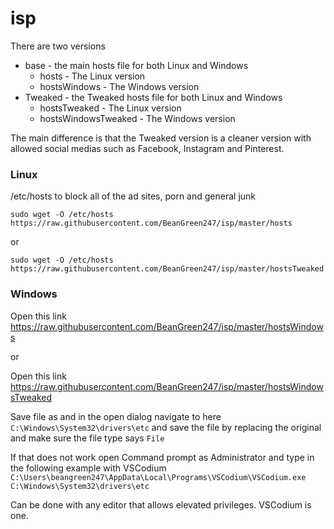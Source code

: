 # isp

There are two versions
- base - the main hosts file for both Linux and Windows
  - hosts - The Linux version
  - hostsWindows - The Windows version
- Tweaked - the Tweaked hosts file for both Linux and Windows
  - hostsTweaked - The Linux version
  - hostsWindowsTweaked - The Windows version

The main difference is that the Tweaked version is a cleaner version with allowed social medias such as Facebook, Instagram and Pinterest.

### Linux

/etc/hosts to block all of the ad sites, porn and general junk
```
sudo wget -O /etc/hosts https://raw.githubusercontent.com/BeanGreen247/isp/master/hosts
```
or
```
sudo wget -O /etc/hosts https://raw.githubusercontent.com/BeanGreen247/isp/master/hostsTweaked
```

### Windows

Open this link https://raw.githubusercontent.com/BeanGreen247/isp/master/hostsWindows

or

Open this link https://raw.githubusercontent.com/BeanGreen247/isp/master/hostsWindowsTweaked

Save file as and in the open dialog navigate to here `C:\Windows\System32\drivers\etc` and save the file by replacing the original and make sure the file type says `File`

If that does not work open Command prompt as Administrator and type in the following example with VSCodium `C:\Users\beangreen247\AppData\Local\Programs\VSCodium\VSCodium.exe C:\Windows\System32\drivers\etc`

Can be done with any editor that allows elevated privileges. VSCodium is one.

